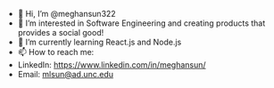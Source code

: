 - 👋 Hi, I’m @meghansun322
- 👀 I’m interested in Software Engineering and creating products that provides a social good!
- 🌱 I’m currently learning React.js and Node.js
- 📫 How to reach me: 
- LinkedIn: https://www.linkedin.com/in/meghansun/
- Email: mlsun@ad.unc.edu

<!---
meghansun322/meghansun322 is a ✨ special ✨ repository because its `README.md` (this file) appears on your GitHub profile.
You can click the Preview link to take a look at your changes.
--->
